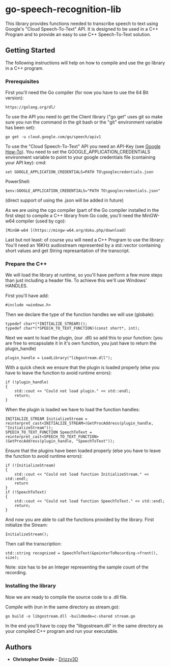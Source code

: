# go-speech-recognition-lib

This library provides functions needed to transcribe speech to text using Google's "Cloud Speech-To-Text" API.
It is designed to be used in a C++ Program and to provide an easy to use C++ Speech-To-Text solution.
	 

## Getting Started

The following instructions will help on how to compile and use the go library in a C++ program.

### Prerequisites
	
First you'll need the Go compiler (for now you have to use the 64 Bit version):
```
https://golang.org/dl/
```

To use the API you need to get the Client library ("go get" uses git so make sure you run the command in the git bash or the "git" environment variable has been set):
```
go get -u cloud.google.com/go/speech/apiv1
```
	
To use the "Cloud Speech-To-Text" API you need an API-Key (see [Google How-To](https://cloud.google.com/speech-to-text/docs/quickstart-client-libraries#before-you-begin)).
You need to set the GOOGLE_APPLICATION_CREDENTIALS environment variable to point to your google credentials file (containing your API key):	
cmd:
```
set GOOGLE_APPLICATION_CREDENTIALS=PATH TO\googlecredentials.json
```
PowerShell:
```
$env:GOOGLE_APPLICATION_CREDENTIALS="PATH TO\googlecredentials.json"
```
(direct support of using the .json will be added in future)

As we are using the cgo compiler (part of the Go compiler installed in the first step) to compile a C++ library  from Go code,
you'll need the MinGW-w64 compiler (used by cgo):
```
[MinGW-w64 ](https://mingw-w64.org/doku.php/download)
```
	
Last but not least: of course you will need a C++ Program to use the library:
You'll need an 16KHz audiostream represented by a std::vector containing short values and get String represantation of the transcript.
	
	
### Prepare the C++

We will load the library at runtime, so you'll have perform a few more steps than just including a header file.
To achieve this we'll use Windows' HANDLES.
	
First you'll have add:
```
#include <windows.h>
```
	
Then we declare the type of the function handles we will use (globale):
```
typedef char*(*INITIALIZE_STREAM)();
typedef char*(*SPEECH_TO_TEXT_FUNCTION)(const short*, int);
```
	
Next we want to load the plugin, (our .dll) so add this to your function:
(you are free to encapsulate it in it's own function, you just have to return the plugin_handle)
```
plugin_handle = LoadLibrary("libgostream.dll");
```
	
With a quick check we ensure that the plugin is loaded properly (else you have to leave the function to avoid runtime errors):
```
if (!plugin_handle)
{
	std::cout << "Could not load plugin." << std::endl;
	return;
}
```
	
When the plugin is loaded we have to load the function handles:
```
INITIALIZE_STREAM InitializeStream = reinterpret_cast<INITIALIZE_STREAM>(GetProcAddress(plugin_handle, "InitializeStream"));
SPEECH_TO_TEXT_FUNCTION SpeechToText = reinterpret_cast<SPEECH_TO_TEXT_FUNCTION>(GetProcAddress(plugin_handle, "SpeechToText"));
```
	
Ensure that the plugins have been loaded properly (else you have to leave the function to avoid runtime errors):
```	
if (!InitializeStream)
{
	std::cout << "Could not load function InitializeStream." << std::endl;
	return
}
if (!SpeechToText)
{
	std::cout << "Could not load function SpeechToText." << std::endl;
	return;
}
```
	
And now you are able to call the functions provided by the library.
First initialize the Stream:
```
InitializeStream();
```
	
Then call the transcription:
```
std::string recognized = SpeechToText(&pointerToRecording->front(), size);
```
Note: size has to be an Integer representing the sample count of the recording.
	
### Installing the library

Now we are ready to compile the source code to a .dll file.
	
Compile with (run in the same directory as stream.go): 
```
go build -o libgostream.dll -buildmode=c-shared stream.go
```

In the end you'll have to copy the "libgostream.dll" in the same directory as your compiled C++ program and run your executable.	
		

## Authors

* **Christopher Dreide** - [Drizzy3D](https://github.com/Drizzy3D)

